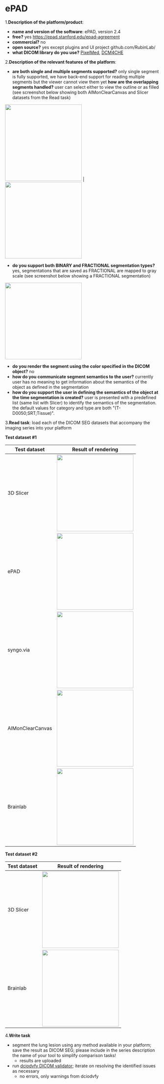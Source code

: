 # ePAD

1.**Description of the platform/product**:
 * **name and version of the software**: ePAD, version 2.4
 * **free?** yes https://epad.stanford.edu/epad-agreement
 * **commercial?** no
 * **open source?** yes except plugins and UI project github.com/RubinLab/
 * **what DICOM library do you use?** [PixelMed](http://www.pixelmed.com/), [DCM4CHE](http://www.dcm4che.org/)

2.**Description of the relevant features of the platform**: 
 * **are both single and multiple segments supported?** only single segment is fully supported, we have back-end support for reading multiple segments but the viewer cannot view them yet  **how are the overlapping segments handled?** user can select either to view the outline or as filled (see screenshot below showing both AIMonClearCanvas and Slicer datasets from the Read task)

<img src="./epad/overlap_sc_stroke.png" width=250> | <img src="./epad/overlap_sc_fill.png" width=250>

 * **do you support both BINARY and FRACTIONAL segmentation types?** yes, segmentations that are saved as FRACTIONAL are mapped to gray scale (see screenshot below showing a FRACTIONAL segmentation)

<img src="./epad/fractionalseg.png" width=250>

 * **do you render the segment using the color specified in the DICOM object?** no
 * **how do you communicate segment semantics to the user?** currently user has no meaning to get information about the semantics of the object as defined in the segmentation
 * **how do you support the user in defining the semantics of the object at the time segmentation is created?** user is presented with a predefined list (same list with Slicer) to identify the semantics of the segmentation. the default values for category and type are both "(T-D0050;SRT;Tissue)".

3.**Read task**: load each of the DICOM SEG datasets that accompany the imaging series into your platform

**Test dataset #1**

| Test dataset | Result of rendering |
| -- | -- |
| 3D Slicer | <img src="./epad/slicer_qin2.png" width=250> |
| ePAD | <img src="./epad/epad-read-lidc.png" width=250> |
| syngo.via | <img src="./epad/syngo-segmentations.png" width=250> |
| AIMonClearCanvas| <img src="./epad/clearcanvas_segmentation.png" width=250> |
| Brainlab| <img src="./epad/brainlab_fract_objects.png" width=250> |

**Test dataset #2**

| Test dataset | Result of rendering |
| -- | -- |
| 3D Slicer | <img src="./epad/slicer-read-hnc.png" width=250> |
| Brainlab | <img src="./epad/brainlab-read-hnc.png" width=250> |


4.**Write task**
 * segment the lung lesion using any method available in your platform; save the result as DICOM SEG; please include in the series description the name of your tool to simplify comparison tasks!
   * results are uploaded
 * run [dciodvfy DICOM validator](http://www.dclunie.com/dicom3tools/dciodvfy.html); iterate on resolving the identified issues as necessary
   * no errors, only warnings from dciodvfy



